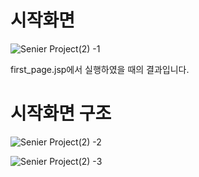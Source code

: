 # 시작화면
![Senier Project(2) -1](https://user-images.githubusercontent.com/51709213/66042901-b9e22880-e558-11e9-82ee-84b661260dbf.png)

first_page.jsp에서 실행하였을 때의 결과입니다.


# 시작화면 구조
![Senier Project(2) -2](https://user-images.githubusercontent.com/51709213/66042899-b9499200-e558-11e9-8777-24592331b14a.png)




![Senier Project(2) -3](https://user-images.githubusercontent.com/51709213/66042900-b9499200-e558-11e9-941c-9972ccbea2bd.PNG)





